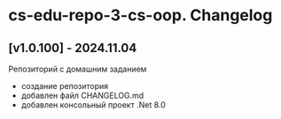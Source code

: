 # cs-edu-repo-3-cs-oop. Changelog

## [v1.0.100] - 2024.11.04

Репозиторий с домашним заданием

 - создание репозитория
 - добавлен файл CHANGELOG.md
 - добавлен консольный проект .Net 8.0

